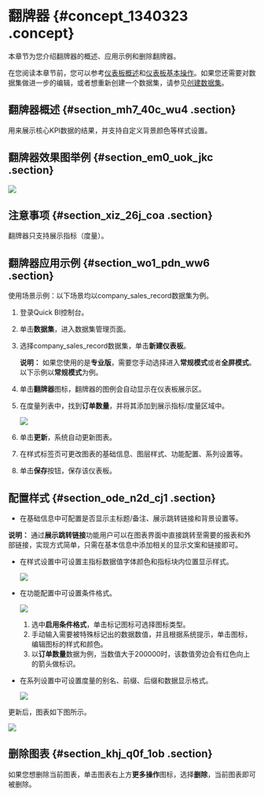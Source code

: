 # 翻牌器 {#concept_1340323 .concept}

本章节为您介绍翻牌器的概述、应用示例和删除翻牌器。

在您阅读本章节前，您可以参考[仪表板概述](cn.zh-CN/用户指南/仪表板制作/仪表板概述.md#)和[仪表板基本操作](cn.zh-CN/用户指南/仪表板制作/仪表板基本操作/仪表板基本操作概述.md#)。如果您还需要对数据集做进一步的编辑，或者想重新创建一个数据集，请参见[创建数据集](cn.zh-CN/用户指南/数据建模/管理数据集/创建数据集.md#)。

## 翻牌器概述 {#section_mh7_40c_wu4 .section}

用来展示核心KPI数据的结果，并支持自定义背景颜色等样式设置。

## 翻牌器效果图举例 {#section_em0_uok_jkc .section}

![](http://static-aliyun-doc.oss-cn-hangzhou.aliyuncs.com/assets/img/1068751/156526381254133_zh-CN.png)

## 注意事项 {#section_xiz_26j_coa .section}

翻牌器只支持展示指标（度量）。

## 翻牌器应用示例 {#section_wo1_pdn_ww6 .section}

使用场景示例：以下场景均以company\_sales\_record数据集为例。

1.  登录Quick BI控制台。
2.  单击**数据集**，进入数据集管理页面。
3.  选择company\_sales\_record数据集，单击**新建仪表板**。

    **说明：** 如果您使用的是**专业版**，需要您手动选择进入**常规模式**或者**全屏模式**。以下示例以**常规模式**为例。

4.  单击**翻牌器**图标，翻牌器的图例会自动显示在仪表板展示区。
5.  在度量列表中，找到**订单数量**，并将其添加到展示指标/度量区域中。

    ![](http://static-aliyun-doc.oss-cn-hangzhou.aliyuncs.com/assets/img/1068751/156526381254134_zh-CN.png)

6.  单击**更新**，系统自动更新图表。
7.  在样式标签页可更改图表的基础信息、图层样式、功能配置、系列设置等。
8.  单击**保存**按钮，保存该仪表板。

## 配置样式 {#section_ode_n2d_cj1 .section}

-   在基础信息中可配置是否显示主标题/备注、展示跳转链接和背景设置等。

**说明：** 通过**展示跳转链接**功能用户可以在图表界面中直接跳转至需要的报表和外部链接，实现方式简单，只需在基本信息中添加相关的显示文案和链接即可。

-   在样式设置中可设置主指标数据值字体颜色和指标块内位置显示样式。

    ![](http://static-aliyun-doc.oss-cn-hangzhou.aliyuncs.com/assets/img/1068751/156526381354139_zh-CN.png)

-   在功能配置中可设置条件格式。

    ![](http://static-aliyun-doc.oss-cn-hangzhou.aliyuncs.com/assets/img/1068751/156526381352990_zh-CN.png)

    1.  选中**启用条件格式**，单击标记图标可选择图标类型。
    2.  手动输入需要被特殊标记出的数据数值，并且根据系统提示，单击图标，编辑图标的样式和颜色。
    3.  以**订单数量**数据为例，当数值大于200000时，该数值旁边会有红色向上的箭头做标识。
-   在系列设置中可设置度量的别名、前缀、后缀和数据显示格式。

    ![](http://static-aliyun-doc.oss-cn-hangzhou.aliyuncs.com/assets/img/1068751/156526381354143_zh-CN.png)


更新后，图表如下图所示。

![](http://static-aliyun-doc.oss-cn-hangzhou.aliyuncs.com/assets/img/1068751/156526381354145_zh-CN.png)

## 删除图表 {#section_khj_q0f_1ob .section}

如果您想删除当前图表，单击图表右上方**更多操作**图标，选择**删除**，当前图表即可被删除。

